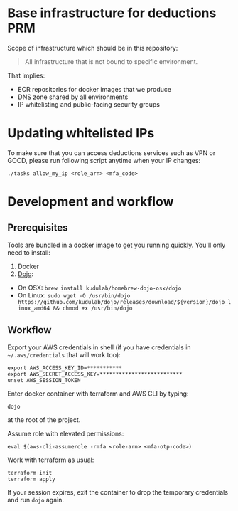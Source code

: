 # Base infrastructure for deductions PRM

Scope of infrastructure which should be in this repository:

> All infrastructure that is not bound to specific environment.

That implies:
 * ECR repositories for docker images that we produce
 * DNS zone shared by all environments
 * IP whitelisting and public-facing security groups

# Updating whitelisted IPs

To make sure that you can access deductions services such as VPN or GOCD, please run following script anytime when your IP changes:
```
./tasks allow_my_ip <role_arn> <mfa_code>
```

# Development and workflow

## Prerequisites

Tools are bundled in a docker image to get you running quickly.
You'll only need to install:
1. Docker
2. [Dojo](https://github.com/kudulab/dojo):
 * On OSX: `brew install kudulab/homebrew-dojo-osx/dojo`
 * On Linux: `sudo wget -O /usr/bin/dojo https://github.com/kudulab/dojo/releases/download/${version}/dojo_linux_amd64
&& chmod +x /usr/bin/dojo`

## Workflow

Export your AWS credentials in shell (if you have credentials in `~/.aws/credentials` that will work too):
```
export AWS_ACCESS_KEY_ID=***********
export AWS_SECRET_ACCESS_KEY=**************************
unset AWS_SESSION_TOKEN
```

Enter docker container with terraform and AWS CLI by typing:
```
dojo
```
at the root of the project.

Assume role with elevated permissions:
```
eval $(aws-cli-assumerole -rmfa <role-arn> <mfa-otp-code>)
```

Work with terraform as usual:
```
terraform init
terraform apply
```

If your session expires, exit the container to drop the temporary credentials and run `dojo` again.

